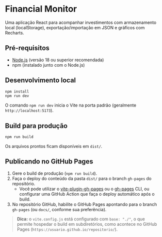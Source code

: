 # Financial Monitor

Uma aplicação React para acompanhar investimentos com armazenamento local (localStorage), exportação/importação em JSON e gráficos com Recharts.

## Pré-requisitos

- [Node.js](https://nodejs.org/) (versão 18 ou superior recomendada)
- npm (instalado junto com o Node.js)

## Desenvolvimento local

```bash
npm install
npm run dev
```

O comando `npm run dev` inicia o Vite na porta padrão (geralmente `http://localhost:5173`).

## Build para produção

```bash
npm run build
```

Os arquivos prontos ficam disponíveis em `dist/`.

## Publicando no GitHub Pages

1. Gere o build de produção (`npm run build`).
2. Faça o deploy do conteúdo da pasta `dist/` para o branch `gh-pages` do repositório.
   - Você pode utilizar o [vite-plugin-gh-pages](https://github.com/stafyniaksacha/vite-plugin-gh-pages) ou o [gh-pages](https://github.com/tschaub/gh-pages) CLI, ou configurar uma GitHub Action que faça o deploy automático após o build.
3. No repositório GitHub, habilite o GitHub Pages apontando para o branch `gh-pages` (ou `docs/`, conforme sua preferência).

> **Dica:** o `vite.config.js` está configurado com `base: "./"`, o que permite hospedar o build em subdiretórios, como acontece no GitHub Pages (`https://usuario.github.io/repositorio/`).
